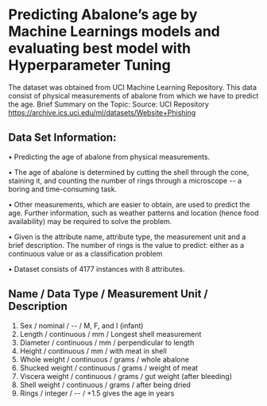 # Predicting Abalone’s age by Machine Learnings models and evaluating best model with Hyperparameter Tuning

The dataset was obtained from UCI Machine Learning Repository. This data consist of physical measurements of abalone from which we have to predict the age.
Brief Summary on the Topic:
Source: UCI Repository
https://archive.ics.uci.edu/ml/datasets/Website+Phishing

## Data Set Information:
•	Predicting the age of abalone from physical measurements. 

•	The age of abalone is determined by cutting the shell through the cone, staining it, and counting the number of rings through a microscope -- a boring and time-consuming task.

•	Other measurements, which are easier to obtain, are used to predict the age. Further information, such as weather patterns and location (hence food availability) may be required to solve the problem.

•	Given is the attribute name, attribute type, the measurement unit and a brief description. The number of rings is the value to predict: either as a continuous value or as a classification problem

•	Dataset consists of 4177 instances with 8 attributes.

##  Name / Data Type / Measurement Unit / Description 
1.	Sex / nominal / -- / M, F, and I (infant) 
2.	Length / continuous / mm / Longest shell measurement 
3.	Diameter / continuous / mm / perpendicular to length 
4.	Height / continuous / mm / with meat in shell 
5.	Whole weight / continuous / grams / whole abalone 
6.	Shucked weight / continuous / grams / weight of meat 
7.	Viscera weight / continuous / grams / gut weight (after bleeding) 
8.	Shell weight / continuous / grams / after being dried 
9.	Rings / integer / -- / +1.5 gives the age in years

